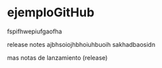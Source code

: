 # ejemploGitHub
fspifhwepiufgaofha

release notes ajbhsoiojhbhoiuhbuoih
sakhadbaosidn

mas notas de lanzamiento (release)